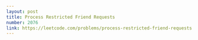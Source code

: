 ```yaml
---
layout: post
title: Process Restricted Friend Requests
number: 2076
link: https://leetcode.com/problems/process-restricted-friend-requests
---
```

